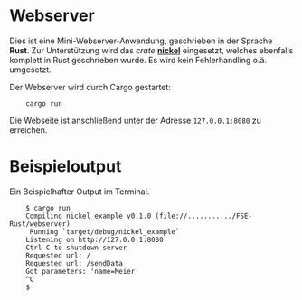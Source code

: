 # Webserver
Dies ist eine Mini-Webserver-Anwendung, geschrieben in der Sprache **Rust**. Zur Unterstützung wird das *crate* **[nickel](http://nickel.rs/)** eingesetzt, welches ebenfalls komplett in Rust geschrieben wurde. Es wird kein Fehlerhandling o.ä. umgesetzt.

Der Webserver wird durch Cargo gestartet:

        cargo run

Die Webseite ist anschließend unter der Adresse `127.0.0.1:8080` zu erreichen.


# Beispieloutput
Ein Beispielhafter Output im Terminal.

        $ cargo run
        Compiling nickel_example v0.1.0 (file://.........../FSE-Rust/webserver)
         Running `target/debug/nickel_example`
        Listening on http://127.0.0.1:8080
        Ctrl-C to shutdown server
        Requested url: /
        Requested url: /sendData
        Got parameters: 'name=Meier'
        ^C
        $

